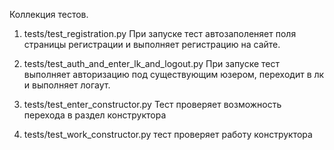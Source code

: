 Коллекция тестов.

1. tests/test_registration.py
При запуске тест автозаполеняет поля страницы регистрации и выполняет регистрацию на сайте. 
2. tests/test_auth_and_enter_lk_and_logout.py
При запуске тест выполняет авторизацию под существующим юзером, переходит в лк и выполняет логаут.

3. tests/test_enter_constructor.py
Тест проверяет возможность перехода в раздел конструктора
4. tests/test_work_constructor.py
тест проверяет работу конструктора
